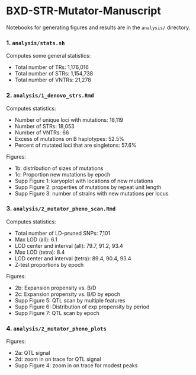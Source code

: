 # BXD-STR-Mutator-Manuscript

Notebooks for generating figures and results are in the `analysis/` directory.

### 1. `analysis/stats.sh` 

Computes some general statistics:
* Total number of TRs: 1,176,016
* Total number of STRs: 1,154,738
* Total number of VNTRs: 21,278

### 2. `analysis/1_denovo_strs.Rmd`

Computes statistics:
* Number of unique loci with mutations: 18,119
* Number of STRs: 18,053
* Number of VNTRs: 66
* Excess of mutations on B haplotypes: 52.5%
* Percent of mutated loci that are singletons: 57.6%

Figures:
* 1b: distribution of sizes of mutations
* 1c: Proportion new mutations by epoch
* Supp Figure 1: karyoplot with locations of new mutations
* Supp Figure 2: properties of mutations by repeat unit length
* Supp Figure 3: number of strains with new mutations per locus

### 3. `analysis/2_mutator_pheno_scan.Rmd`

Computes statistics:
* Total number of LD-pruned SNPs: 7,101
* Max LOD (all): 6.1
* LOD center and interval (all): 79.7, 91.2, 93.4
* Max LOD (tetra): 8.4
* LOD center and interval (tetra): 89.4, 90.4, 93.4
* Z-test proportions by epoch

Figures:
* 2b: Expansion propensity vs. B/D
* 2c: Expansion propensity vs. B/D by epoch
* Supp Figure 5: QTL scan by multiple features
* Supp Figure 6: Distribution of exp propensity by period
* Supp Figure 7: QTL scan by epoch

### 4. `analysis/2_mutator_pheno_plots`

Figures:
* 2a: QTL signal
* 2d: zoom in on trace for QTL signal
* Supp Figure 4: zoom in on trace for modest peaks

